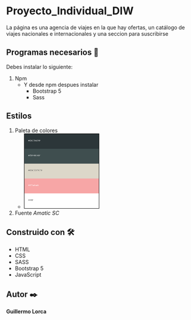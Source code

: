 # Proyecto_Individual_DIW
La página es una agencia de viajes en la que hay ofertas, un catálogo de viajes nacionales e internacionales y una seccion para suscribirse
## Programas necesarios 🔧
Debes instalar lo siguiente:
1. Npm 
    * Y desde npm despues instalar
        * Bootstrap 5
        * Sass

## Estilos 
1. Paleta de colores 
    * <img src="Proyecto Diw\paletafusionada.png" alt="My paleta" style="width: 200px; height: 200px; border:1px solid black;" />  
2. Fuente *Amatic SC*
## Construido con 🛠️
* HTML
* CSS
* SASS
* Bootstrap 5
* JavaScript
## Autor ✒️
**Guillermo Lorca**
